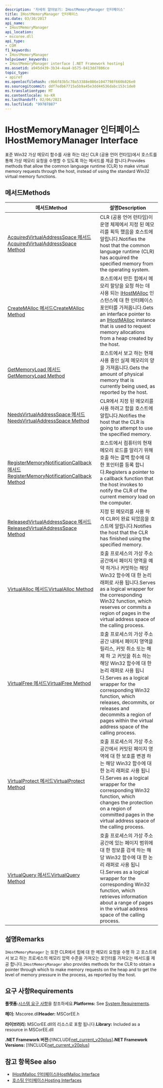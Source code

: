 ```yaml
---
description: '자세히 알아보기: IHostMemoryManager 인터페이스'
title: IHostMemoryManager 인터페이스
ms.date: 03/30/2017
api_name:
- IHostMemoryManager
api_location:
- mscoree.dll
api_type:
- COM
f1_keywords:
- IHostMemoryManager
helpviewer_keywords:
- IHostMemoryManager interface [.NET Framework hosting]
ms.assetid: a945d439-3b34-4aa4-b575-8413dd7806ce
topic_type:
- apiref
ms.openlocfilehash: c9b6f83b5c70a53388e886e1047798f660b826e0
ms.sourcegitcommit: ddf7edb67715a5b9a45e3dd44536dabc153c1de0
ms.translationtype: MT
ms.contentlocale: ko-KR
ms.lasthandoff: 02/06/2021
ms.locfileid: "99707887"
---
```

# <a name="ihostmemorymanager-interface"></a><span data-ttu-id="1eba0-103">IHostMemoryManager 인터페이스</span><span class="sxs-lookup"><span data-stu-id="1eba0-103">IHostMemoryManager Interface</span></span>

<span data-ttu-id="1eba0-104">표준 Win32 가상 메모리 함수를 사용 하는 대신 CLR (공용 언어 런타임)에서 호스트를 통해 가상 메모리 요청을 수행할 수 있도록 하는 메서드를 제공 합니다.</span><span class="sxs-lookup"><span data-stu-id="1eba0-104">Provides methods that allow the common language runtime (CLR) to make virtual memory requests through the host, instead of using the standard Win32 virtual memory functions.</span></span>  
  
## <a name="methods"></a><span data-ttu-id="1eba0-105">메서드</span><span class="sxs-lookup"><span data-stu-id="1eba0-105">Methods</span></span>  
  
|<span data-ttu-id="1eba0-106">메서드</span><span class="sxs-lookup"><span data-stu-id="1eba0-106">Method</span></span>|<span data-ttu-id="1eba0-107">설명</span><span class="sxs-lookup"><span data-stu-id="1eba0-107">Description</span></span>|  
|------------|-----------------|  
|[<span data-ttu-id="1eba0-108">AcquiredVirtualAddressSpace 메서드</span><span class="sxs-lookup"><span data-stu-id="1eba0-108">AcquiredVirtualAddressSpace Method</span></span>](ihostmemorymanager-acquiredvirtualaddressspace-method.md)|<span data-ttu-id="1eba0-109">CLR (공용 언어 런타임)이 운영 체제에서 지정 된 메모리를 획득 했음을 호스트에 알립니다.</span><span class="sxs-lookup"><span data-stu-id="1eba0-109">Notifies the host that the common language runtime (CLR) has acquired the specified memory from the operating system.</span></span>|  
|[<span data-ttu-id="1eba0-110">CreateMAlloc 메서드</span><span class="sxs-lookup"><span data-stu-id="1eba0-110">CreateMAlloc Method</span></span>](ihostmemorymanager-createmalloc-method.md)|<span data-ttu-id="1eba0-111">호스트에서 만든 힙에서 메모리 할당을 요청 하는 데 사용 되는 [IHostMAlloc](ihostmalloc-interface.md) 인스턴스에 대 한 인터페이스 포인터를 가져옵니다.</span><span class="sxs-lookup"><span data-stu-id="1eba0-111">Gets an interface pointer to an [IHostMAlloc](ihostmalloc-interface.md) instance that is used to request memory allocations from a heap created by the host.</span></span>|  
|[<span data-ttu-id="1eba0-112">GetMemoryLoad 메서드</span><span class="sxs-lookup"><span data-stu-id="1eba0-112">GetMemoryLoad Method</span></span>](ihostmemorymanager-getmemoryload-method.md)|<span data-ttu-id="1eba0-113">호스트에서 보고 하는 현재 사용 중인 실제 메모리의 양을 가져옵니다.</span><span class="sxs-lookup"><span data-stu-id="1eba0-113">Gets the amount of physical memory that is currently being used, as reported by the host.</span></span>|  
|[<span data-ttu-id="1eba0-114">NeedsVirtualAddressSpace 메서드</span><span class="sxs-lookup"><span data-stu-id="1eba0-114">NeedsVirtualAddressSpace Method</span></span>](ihostmemorymanager-needsvirtualaddressspace-method.md)|<span data-ttu-id="1eba0-115">CLR에서 지정 된 메모리를 사용 하려고 함을 호스트에 알립니다.</span><span class="sxs-lookup"><span data-stu-id="1eba0-115">Notifies the host that the CLR is going to attempt to use the specified memory.</span></span>|  
|[<span data-ttu-id="1eba0-116">RegisterMemoryNotificationCallback 메서드</span><span class="sxs-lookup"><span data-stu-id="1eba0-116">RegisterMemoryNotificationCallback Method</span></span>](ihostmemorymanager-registermemorynotificationcallback-method.md)|<span data-ttu-id="1eba0-117">호스트에서 컴퓨터의 현재 메모리 로드를 알리기 위해 호출 하는 콜백 함수에 대 한 포인터를 등록 합니다.</span><span class="sxs-lookup"><span data-stu-id="1eba0-117">Registers a pointer to a callback function that the host invokes to notify the CLR of the current memory load on the computer.</span></span>|  
|[<span data-ttu-id="1eba0-118">ReleasedVirtualAddressSpace 메서드</span><span class="sxs-lookup"><span data-stu-id="1eba0-118">ReleasedVirtualAddressSpace Method</span></span>](ihostmemorymanager-releasedvirtualaddressspace-method.md)|<span data-ttu-id="1eba0-119">지정 된 메모리를 사용 하 여 CLR이 완료 되었음을 호스트에 알립니다.</span><span class="sxs-lookup"><span data-stu-id="1eba0-119">Notifies the host that the CLR has finished using the specified memory.</span></span>|  
|[<span data-ttu-id="1eba0-120">VirtualAlloc 메서드</span><span class="sxs-lookup"><span data-stu-id="1eba0-120">VirtualAlloc Method</span></span>](ihostmemorymanager-virtualalloc-method.md)|<span data-ttu-id="1eba0-121">호출 프로세스의 가상 주소 공간에서 페이지 영역을 예약 하거나 커밋하는 해당 Win32 함수에 대 한 논리 래퍼로 사용 됩니다.</span><span class="sxs-lookup"><span data-stu-id="1eba0-121">Serves as a logical wrapper for the corresponding Win32 function, which reserves or commits a region of pages in the virtual address space of the calling process.</span></span>|  
|[<span data-ttu-id="1eba0-122">VirtualFree 메서드</span><span class="sxs-lookup"><span data-stu-id="1eba0-122">VirtualFree Method</span></span>](ihostmemorymanager-virtualfree-method.md)|<span data-ttu-id="1eba0-123">호출 프로세스의 가상 주소 공간 내에서 페이지 영역을 릴리스, 커밋 취소 또는 해제 하 고 커밋을 취소 하는 해당 Win32 함수에 대 한 논리 래퍼로 사용 됩니다.</span><span class="sxs-lookup"><span data-stu-id="1eba0-123">Serves as a logical wrapper for the corresponding Win32 function, which releases, decommits, or releases and decommits a region of pages within the virtual address space of the calling process.</span></span>|  
|[<span data-ttu-id="1eba0-124">VirtualProtect 메서드</span><span class="sxs-lookup"><span data-stu-id="1eba0-124">VirtualProtect Method</span></span>](ihostmemorymanager-virtualprotect-method.md)|<span data-ttu-id="1eba0-125">호출 프로세스의 가상 주소 공간에서 커밋된 페이지 영역에 대 한 보호를 변경 하는 해당 Win32 함수에 대 한 논리 래퍼로 사용 됩니다.</span><span class="sxs-lookup"><span data-stu-id="1eba0-125">Serves as a logical wrapper for the corresponding Win32 function, which changes the protection on a region of committed pages in the virtual address space of the calling process.</span></span>|  
|[<span data-ttu-id="1eba0-126">VirtualQuery 메서드</span><span class="sxs-lookup"><span data-stu-id="1eba0-126">VirtualQuery Method</span></span>](ihostmemorymanager-virtualquery-method.md)|<span data-ttu-id="1eba0-127">호출 프로세스의 가상 주소 공간에 있는 페이지 범위에 대 한 정보를 검색 하는 해당 Win32 함수에 대 한 논리 래퍼로 사용 됩니다.</span><span class="sxs-lookup"><span data-stu-id="1eba0-127">Serves as a logical wrapper for the corresponding Win32 function, which retrieves information about a range of pages in the virtual address space of the calling process.</span></span>|  
  
## <a name="remarks"></a><span data-ttu-id="1eba0-128">설명</span><span class="sxs-lookup"><span data-stu-id="1eba0-128">Remarks</span></span>  

 <span data-ttu-id="1eba0-129">`IHostMemoryManager` 는 또한 CLR에서 힙에 대 한 메모리 요청을 수행 하 고 호스트에서 보고 하는 프로세스의 메모리 압력 수준을 가져오는 포인터를 가져오는 메서드를 제공 합니다.</span><span class="sxs-lookup"><span data-stu-id="1eba0-129">`IHostMemoryManager` also provides methods for the CLR to obtain a pointer through which to make memory requests on the heap and to get the level of memory pressure in the process, as reported by the host.</span></span>  
  
## <a name="requirements"></a><span data-ttu-id="1eba0-130">요구 사항</span><span class="sxs-lookup"><span data-stu-id="1eba0-130">Requirements</span></span>  

 <span data-ttu-id="1eba0-131">**플랫폼:**[시스템 요구 사항](../../get-started/system-requirements.md)을 참조하세요.</span><span class="sxs-lookup"><span data-stu-id="1eba0-131">**Platforms:** See [System Requirements](../../get-started/system-requirements.md).</span></span>  
  
 <span data-ttu-id="1eba0-132">**헤더:** Mscoree.dll</span><span class="sxs-lookup"><span data-stu-id="1eba0-132">**Header:** MSCorEE.h</span></span>  
  
 <span data-ttu-id="1eba0-133">**라이브러리:** MSCorEE.dll의 리소스로 포함 됩니다.</span><span class="sxs-lookup"><span data-stu-id="1eba0-133">**Library:** Included as a resource in MSCorEE.dll</span></span>  
  
 <span data-ttu-id="1eba0-134">**.NET Framework 버전:**[!INCLUDE[net_current_v20plus](../../../../includes/net-current-v20plus-md.md)]</span><span class="sxs-lookup"><span data-stu-id="1eba0-134">**.NET Framework Versions:** [!INCLUDE[net_current_v20plus](../../../../includes/net-current-v20plus-md.md)]</span></span>  
  
## <a name="see-also"></a><span data-ttu-id="1eba0-135">참고 항목</span><span class="sxs-lookup"><span data-stu-id="1eba0-135">See also</span></span>

- [<span data-ttu-id="1eba0-136">IHostMalloc 인터페이스</span><span class="sxs-lookup"><span data-stu-id="1eba0-136">IHostMalloc Interface</span></span>](ihostmalloc-interface.md)
- [<span data-ttu-id="1eba0-137">호스팅 인터페이스</span><span class="sxs-lookup"><span data-stu-id="1eba0-137">Hosting Interfaces</span></span>](hosting-interfaces.md)
